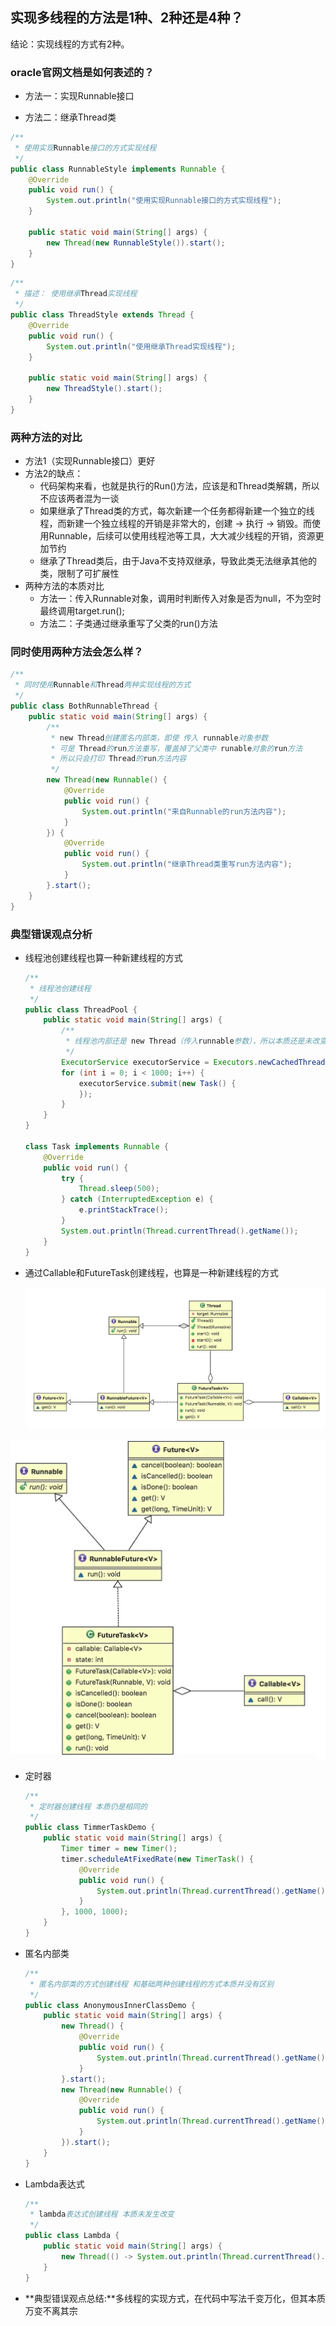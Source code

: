## 实现多线程的方法是1种、2种还是4种？

结论：实现线程的方式有2种。

### oracle官网文档是如何表述的？

* 方法一：实现Runnable接口

* 方法二：继承Thread类

```java
/**
 * 使用实现Runnable接口的方式实现线程
 */
public class RunnableStyle implements Runnable {
    @Override
    public void run() {
        System.out.println("使用实现Runnable接口的方式实现线程");
    }

    public static void main(String[] args) {
        new Thread(new RunnableStyle()).start();
    }
}
```

```java
/**
 * 描述： 使用继承Thread实现线程
 */
public class ThreadStyle extends Thread {
    @Override
    public void run() {
        System.out.println("使用继承Thread实现线程");
    }

    public static void main(String[] args) {
        new ThreadStyle().start();
    }
}
```



### 两种方法的对比

* 方法1（实现Runnable接口）更好
* 方法2的缺点：
  * 代码架构来看，也就是执行的Run()方法，应该是和Thread类解耦，所以不应该两者混为一谈
  * 如果继承了Thread类的方式，每次新建一个任务都得新建一个独立的线程，而新建一个独立线程的开销是非常大的，创建 -> 执行 -> 销毁。而使用Runnable，后续可以使用线程池等工具，大大减少线程的开销，资源更加节约
  * 继承了Thread类后，由于Java不支持双继承，导致此类无法继承其他的类，限制了可扩展性
* 两种方法的本质对比
  * 方法一：传入Runnable对象，调用时判断传入对象是否为null，不为空时最终调用target.run();
  * 方法二：子类通过继承重写了父类的run()方法

### 同时使用两种方法会怎么样？

```java
/**
 * 同时使用Runnable和Thread两种实现线程的方式
 */
public class BothRunnableThread {
    public static void main(String[] args) {
        /**
         * new Thread创建匿名内部类，即使 传入 runnable对象参数
         * 可是 Thread的run方法重写，覆盖掉了父类中 runable对象的run方法
         * 所以只会打印 Thread的run方法内容
         */
        new Thread(new Runnable() {
            @Override
            public void run() {
                System.out.println("来自Runnable的run方法内容");
            }
        }) {
            @Override
            public void run() {
                System.out.println("继承Thread类重写run方法内容");
            }
        }.start();
    }
}
```

### 典型错误观点分析

* 线程池创建线程也算一种新建线程的方式

  ```java
  /**
   * 线程池创建线程
   */
  public class ThreadPool {
      public static void main(String[] args) {
          /**
           * 线程池内部还是 new Thread（传入runnable参数），所以本质还是未改变
           */
          ExecutorService executorService = Executors.newCachedThreadPool();
          for (int i = 0; i < 1000; i++) {
              executorService.submit(new Task() {
              });
          }
      }
  }
  
  class Task implements Runnable {
      @Override
      public void run() {
          try {
              Thread.sleep(500);
          } catch (InterruptedException e) {
              e.printStackTrace();
          }
          System.out.println(Thread.currentThread().getName());
      }
  }
  ```

* 通过Callable和FutureTask创建线程，也算是一种新建线程的方式

  ![image-20200501161016505](image-20200501161016505.png)

![image-20200501161312645](image-20200501161312645.png)

* 定时器

  ```java
  /**
   * 定时器创建线程 本质仍是相同的
   */
  public class TimmerTaskDemo {
      public static void main(String[] args) {
          Timer timer = new Timer();
          timer.scheduleAtFixedRate(new TimerTask() {
              @Override
              public void run() {
                  System.out.println(Thread.currentThread().getName());
              }
          }, 1000, 1000);
      }
  }
  ```

* 匿名内部类

  ```java
  /**
   * 匿名内部类的方式创建线程 和基础两种创建线程的方式本质并没有区别
   */
  public class AnonymousInnerClassDemo {
      public static void main(String[] args) {
          new Thread() {
              @Override
              public void run() {
                  System.out.println(Thread.currentThread().getName());
              }
          }.start();
          new Thread(new Runnable() {
              @Override
              public void run() {
                  System.out.println(Thread.currentThread().getName());
              }
          }).start();
      }
  }
  ```

  

* Lambda表达式

  ```java
  /**
   * lambda表达式创建线程 本质未发生改变
   */
  public class Lambda {
      public static void main(String[] args) {
          new Thread(() -> System.out.println(Thread.currentThread().getName())).start();
      }
  }
  ```

* **典型错误观点总结:**多线程的实现方式，在代码中写法千变万化，但其本质万变不离其宗